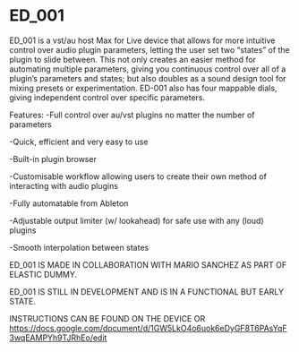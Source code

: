 # ED_001
ED_001 is a vst/au host Max for Live device that allows for more intuitive control over audio plugin parameters, letting the user set two “states” of the plugin to slide between. This not only creates an easier method for automating multiple parameters, giving you continuous control over all of a plugin’s parameters and states; but also doubles as a sound design tool for mixing presets or experimentation. ED-001 also has four mappable dials, giving independent control over specific parameters.




Features:
-Full control over au/vst plugins no matter the number of parameters

-Quick, efficient and very easy to use

-Built-in plugin browser

-Customisable workflow allowing users to create their own method of interacting with audio plugins

-Fully automatable from Ableton

-Adjustable output limiter (w/ lookahead) for safe use with any (loud) plugins

-Smooth interpolation between states


ED_001 IS MADE IN COLLABORATION WITH MARIO SANCHEZ AS PART OF ELASTIC DUMMY.  

ED_001 IS STILL IN DEVELOPMENT AND IS IN A FUNCTIONAL BUT EARLY STATE.

INSTRUCTIONS CAN BE FOUND ON THE DEVICE OR https://docs.google.com/document/d/1GW5LkO4o6uok6eDyGF8T6PAsYqF3wqEAMPYh9TJRhEo/edit


